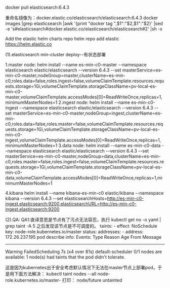 docker pull elasticsearch:6.4.3

重命名镜像为：docker.elastic.co/elasticsearch/elasticsearch:6.4.3
docker images |grep elasticsearch |awk '{print "docker tag ",$1":"$2,$1":"$2}' |sed -e 's#elasticsearch#docker\.elastic\.co\/elasticsearch\/elasticsearch#2' |sh -x

Add the elastic helm charts repo
helm repo add elastic https://helm.elastic.co

(1).elasticsearch min-cluster deploy--有状态部署

1.master node:
helm install --name es-min-c0-master --namespace elasticsearch elastic/elasticsearch --version 6.4.3 --set masterService=es-min-c0-master,nodeGroup=master,clusterName=es-min-c0,roles.data=false,roles.ingest=false,volumeClaimTemplate.resources.requests.storage=1Gi,volumeClaimTemplate.storageClassName=pv-local-es-min-c0-master,volumeClaimTemplate.accessModes[0]=ReadWriteOnce,replicas=1,minimumMasterNodes=1
2.ingest node:
helm install --name es-min-c0-ingest --namespace elasticsearch elastic/elasticsearch --version 6.4.3 --set masterService=es-min-c0-master,nodeGroup=ingest,clusterName=es-min-c0,roles.data=false,roles.master=false,volumeClaimTemplate.resources.requests.storage=1Gi,volumeClaimTemplate.storageClassName=pv-local-es-min-c0-ingest,volumeClaimTemplate.accessModes[0]=ReadWriteOnce,replicas=1,minimumMasterNodes=1
3.data node:
helm install --name es-min-c0-data --namespace elasticsearch elastic/elasticsearch --version 6.4.3 --set masterService=es-min-c0-master,nodeGroup=data,clusterName=es-min-c0,roles.master=false,roles.ingest=false,volumeClaimTemplate.resources.requests.storage=1Gi,volumeClaimTemplate.storageClassName=pv-local-es-min-c0-data,volumeClaimTemplate.accessModes[0]=ReadWriteOnce,replicas=1,minimumMasterNodes=1

4.kibana
helm install --name kibana-es-min-c0 elastic/kibana --namespace kibana --version 6.4.3 --set elasticsearchHosts=http://es-min-c0-ingest.elasticsearch:9200,elasticsearchURL=http://es-min-c0-ingest.elasticsearch:9200

(2).QA:
QA1:直译意思是节点有了污点无法容忍，执行 kubectl get no -o yaml | grep taint -A 5 之后发现该节点是不可调度的。
taints:
    - effect: NoSchedule
      key: node-role.kubernetes.io/master
  status:
    addresses:
    - address: 172.26.237.195
pod describe info:
Events:
  Type     Reason            Age               From               Message
  ----     ------            ----              ----               -------
  Warning  FailedScheduling  7s (x4 over 81s)  default-scheduler  0/1 nodes are available: 1 node(s) had taints that the pod didn't tolerate.

这是因为kubernetes出于安全考虑默认情况下无法在master节点上部署pod，于是用下面方法解决：
kubectl taint nodes --all node-role.kubernetes.io/master-
打印：
node/future untainted
